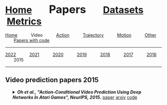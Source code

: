 <a name=top></a>
---
<a href=../../README.md#top><l style="font-size:30px">Home</l></a>&nbsp; &nbsp; &nbsp; &nbsp; &nbsp; &nbsp;<l style="font-size:35px">Papers</l>&nbsp; &nbsp; &nbsp; &nbsp; &nbsp; &nbsp;<a href=../../datasets.md#top><l style="font-size:30px">Datasets</l></a>&nbsp; &nbsp; &nbsp; &nbsp; &nbsp; &nbsp;<a href=../../metrics.md#top><l style="font-size:30px">Metrics</l></a>&nbsp; &nbsp; &nbsp; &nbsp; &nbsp; &nbsp;
---
[Home](../papers.md#top)&nbsp; &nbsp; &nbsp; &nbsp; &nbsp; &nbsp;Video&nbsp; &nbsp; &nbsp; &nbsp; &nbsp; &nbsp;[Action](../action/action_papers.md#top)&nbsp; &nbsp; &nbsp; &nbsp; &nbsp; &nbsp;[Trajectory](../trajectory/trajectory_papers.md#top)&nbsp; &nbsp; &nbsp; &nbsp; &nbsp; &nbsp;[Motion](../motion/motion_papers.md#top)&nbsp; &nbsp; &nbsp; &nbsp; &nbsp; &nbsp;[Other](../other/other_papers.md#top)&nbsp; &nbsp; &nbsp; &nbsp; &nbsp; &nbsp;[Papers with code](../papers_with_code/papers_with_code.md#top)&nbsp; &nbsp; &nbsp; &nbsp; &nbsp; &nbsp;
___
[2022](2022.md#top)&nbsp; &nbsp; &nbsp; &nbsp; &nbsp; &nbsp;[2021](2021.md#top)&nbsp; &nbsp; &nbsp; &nbsp; &nbsp; &nbsp;[2020](2020.md#top)&nbsp; &nbsp; &nbsp; &nbsp; &nbsp; &nbsp;[2019](2019.md#top)&nbsp; &nbsp; &nbsp; &nbsp; &nbsp; &nbsp;[2018](2018.md#top)&nbsp; &nbsp; &nbsp; &nbsp; &nbsp; &nbsp;[2017](2017.md#top)&nbsp; &nbsp; &nbsp; &nbsp; &nbsp; &nbsp;[2016](2016.md#top)&nbsp; &nbsp; &nbsp; &nbsp; &nbsp; &nbsp;2015&nbsp; &nbsp; &nbsp; &nbsp; &nbsp; &nbsp;
___
<h2>Video prediction papers 2015</h2> 
<ul><a name=Oh_2015_NeurIPS/>
<details close>
<summary><strong><em>Oh et al., "Action-Conditional Video Prediction Using Deep Networks In Atari Games", NeurIPS, 2015.</em></strong> <a href=https://papers.nips.cc/paper/5859-action-conditional-video-prediction-using-deep-networks-in-atari-games.pdf>paper</a> <a href=https://arxiv.org/pdf/1507.08750.pdf>arxiv</a> <a href=https://github.com/junhyukoh/nips2015-action-conditional-video-prediction>code</a></summary>
<ul>
<em>Datasets</em>
<ul>
<li>Custom</li>

</ul>
<em>Metrics</em>
<ul>
<li><a href="../../metrics/video_metrics.md#mse">MSE</a></li>
</ul>
<details close>
<summary><em>Bibtex</em></summary>
<pre>
@InProceedings{Oh_2015_NeurIPS,
    author = "Oh, Junhyuk and Guo, Xiaoxiao and Lee, Honglak and Lewis, Richard L and Singh, Satinder",
    title = "Action-Conditional Video Prediction Using Deep Networks In Atari Games",
    booktitle = "NeurIPS",
    year = "2015"
}
</pre>
</details>

</ul>
</details>

</ul>